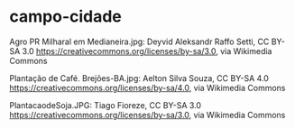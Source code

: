 # campo-cidade
Agro PR Milharal em Medianeira.jpg: Deyvid Aleksandr Raffo Setti, CC BY-SA 3.0 <https://creativecommons.org/licenses/by-sa/3.0>, via Wikimedia Commons

Plantação de Café. Brejões-BA.jpg: Aelton Silva Souza, CC BY-SA 4.0 <https://creativecommons.org/licenses/by-sa/4.0>, via Wikimedia Commons

PlantacaodeSoja.JPG: Tiago Fioreze, CC BY-SA 3.0 <https://creativecommons.org/licenses/by-sa/3.0>, via Wikimedia Commons
